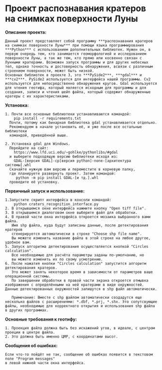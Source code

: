 # Проект распознавания кратеров на снимках поверхности Луны

**Описание проекта:**

	Данный проект представляет собой программу ***распознавания кратеров на снимках поверхности Луны*** при помощи языка программирования ***Python*** с использованием дополнительных библиотек. Нужен он, в первую очередь тем, кто занимается геоморфологией и исследованием поверхности Луны, а так же тем, кто прямо или косвенно связан с Лунными кратерами. Возможен запуск программы и для других небесных тел, однако точность и достоверность обнаружения, всвязи с различным строением поверхности, может быть низкой.
	Основных библиотек в проекте 3, это ***PySide2***, ***gdal*** и ***cv2***. PySide2 используется для интерфейса нашей программы. Cv2 используется для непосредственно обнаружения кругов. Gdal используется для чтения геотифа, который является исходным для программы и для создания, записи и чтения шейп файла, который содержит обнаруженные кратеры с их характеристиками.
	
**Установка:**

	1. Почти все основные библиотеки устанавливаются командой:
		pip install -r requirements.txt
	  Почти, потому как бинарная библиотека gdal устанавливается отдельно.
	  Рекомендуем в начале установить её, и уже после все остальные библиотеки
	  командой, приведённой выше.

	2. Установка gdal для Windows. 
	  Перейдите на сайт: 
		https://www.lfd.uci.edu/~gohlke/pythonlibs/#gdal 
	  и выберите подходящую версию библиотеки исходя из:
		GDAL-[версия GDAL]-cp[версия python]-none-[архитектура системы].whl
	  Скачайте нужную вам версию и переместите в корневую папку, 
	  где планируете развернуть проект. Затем командой:
		 python -m pip install GDAL-[и тд.].whl
	  проведите её установку.

**Первичный запуск и использование:**

	1.Запустите скрипт интерфейса в консоли командой:
		python craters_recognition_interface.py
	2. В открывшемся окне интерфейса нажмите кнопку "Open tiff file".
	3. В открывшемся диалоговом окне выберите файл для обработки.
	4. В правой части окна интерфейса откроется мозаика выбранного вами файла.
	   Имя shp файла, куда будут записаны данные, после детектирования кратеров
	   сгенерируется автоматически в строке "Choose shp file name". 
	   Вы можете изменить название файла в этой строке на любое другое, удобное вам.
	5. Запуск алгоритма детектирования осуществляется кнопкой "Сircles calculation".
	   Все необходимые для расчёта параметры заданы по-умолчанию, но
	   вы можете изменить их по свому усмотрению.
	6. После нажатия кнопки "Сircles calculation" запустится алгоритм детектирования кратеров. 
	   Это может занять некоторое время в зависимости от параметров ваше операционной системы.
	   По завершении обработки в правой части экрана откроется отмывка изображения с определёнными на ней кратерами в виде окружностей. Данные детектированных окружностей запишутся в shp файл автоматически.

	   Примечание: Вместе с shp файлом автоматически создадутся еще несколько файлов с расширениями: *.dbf, *.prj, *.shx. Это сопутсвующие файлы, необходимые для корректного открытия и использования shp файла в других программах.

**Основные требования к геотифу:**

	1. Проекция файла должна быть без искажений угов, в идеале, с центром проеции в центре файла.
	2. Это должна быть именно ЦМР, c координатами высот.


**Сообщения об ошибках:**

	Если что-то пойдёт не так, сообщение об ошибках появится в текстовом поле "Program messages"
	в левой нижней части окна интерфейса.

